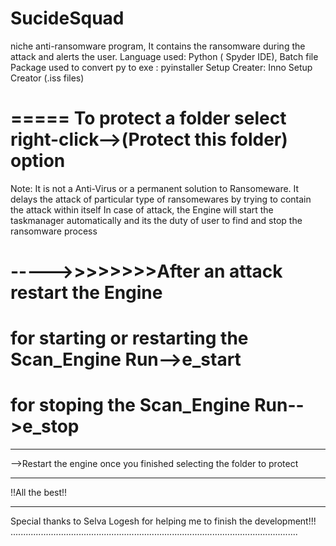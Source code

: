 # SucideSquad
niche anti-ransomware program, It contains the ransomware during the attack and alerts the user.
Language used: Python ( Spyder IDE), Batch file
Package used to convert py to exe : pyinstaller
Setup Creater: Inno Setup Creator (.iss files)

=====
To protect a folder select right-click-->(Protect this folder) option
=====
Note:
It is not a Anti-Virus or a permanent solution to Ransomeware.
It delays the attack of particular type of ransomewares by trying to contain the attack within itself
In case of attack, the Engine will start the taskmanager automatically and its the duty of user to find and stop the ransomware process

----->>>>>>>>After an attack restart the Engine
=====
for starting or restarting the Scan_Engine
Run-->e_start
=====
for stoping the Scan_Engine 
Run-->e_stop
=====
****
-->Restart the engine once you finished selecting the folder to protect
****
!!All the best!!
_________________________________________________________
Special thanks to Selva Logesh for helping me to finish the development!!!
..................................................................................................................
